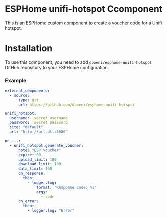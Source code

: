 # ESPHome unifi-hotspot Ccomponent

This is an ESPHome custom component to create a voucher code for a Unifi hotspot.

# Installation

To use this component, you need to add `dboeni/esphome-unifi-hotspot` GitHub repository to your ESPHome configuration.

### Example 

```yaml
external_components:
  - source:
      type: git
      url: https://github.com/dboeni/esphome-unifi-hotspot

unifi_hotspot:
  username: !secret username
  password: !secret password
  site: "default"
  url: "http://url.dtl:8080"

on_...:
  - unifi_hotspot.generate_voucher:
      note: "ESP Voucher"
      expire: 60
      upload_limit: 100
      download_limit: 100
      data_limit: 100
      on_response:
        then:
          - logger.log:
              format: 'Response code: %s'
              args:
                - code
      on_error:
        then:
          - logger.log: "Error"
```
